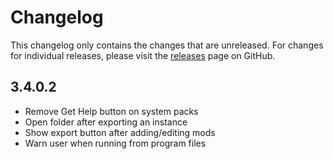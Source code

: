 # Changelog

This changelog only contains the changes that are unreleased. For changes for individual releases, please visit the
[releases](https://github.com/ATLauncher/ATLauncher/releases) page on GitHub.

## 3.4.0.2

- Remove Get Help button on system packs
- Open folder after exporting an instance
- Show export button after adding/editing mods
- Warn user when running from program files

